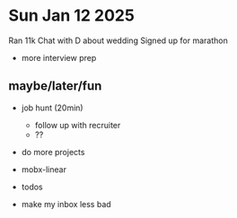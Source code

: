 # Sun Jan 12 2025
Ran 11k
Chat with D about wedding
Signed up for marathon



- more interview prep

## maybe/later/fun
- job hunt (20min)
  - follow up with recruiter
  - ??
- do more projects

- mobx-linear
- todos
- make my inbox less bad